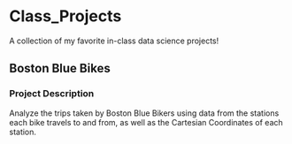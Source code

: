 # Class_Projects
A collection of my favorite in-class data science projects!


## Boston Blue Bikes

### Project Description
Analyze the trips taken by Boston Blue Bikers using data from the stations each bike travels to and from, as well as the Cartesian Coordinates of each station. 

